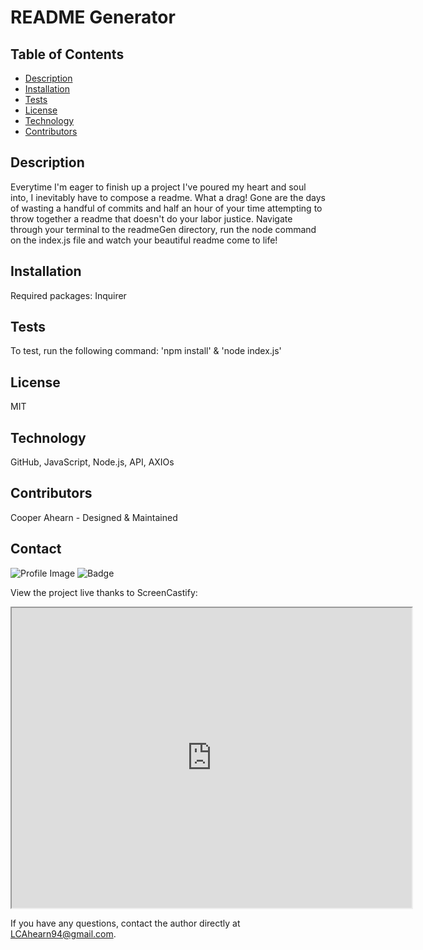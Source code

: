 
# README Generator

## Table of Contents
- [Description](#description)
- [Installation](#installation)
- [Tests](#tests)
- [License](#license)
- [Technology](#technology)
- [Contributors](#contributors)

## Description
  Everytime I'm eager to finish up a project I've poured my heart and soul into, I inevitably have to compose a readme. What a drag! Gone are the days of wasting a handful of commits and half an hour of your time attempting to throw together a readme that doesn't do your labor justice. Navigate through your terminal to the readmeGen directory, run the node command on the index.js file and watch your beautiful readme come to life!

## Installation
Required packages: Inquirer
  
## Tests
To test, run the following command: 'npm install' & 'node index.js'

## License
MIT

## Technology
GitHub, JavaScript, Node.js, API, AXIOs

## Contributors
Cooper Ahearn - Designed & Maintained

## Contact

![Profile Image](https://github.com/94Cooper94.png?size=50)
![Badge](https://img.shields.io/badge/Github-94Cooper94-4cbbb9)

View the project live thanks to ScreenCastify: 
<iframe src="https://drive.google.com/file/d/1CQQJdtnjQpX3X1QnMhboiGmthkn2ssqb/preview" width="640" height="480"></iframe>

If you have any questions, contact the author directly at LCAhearn94@gmail.com.